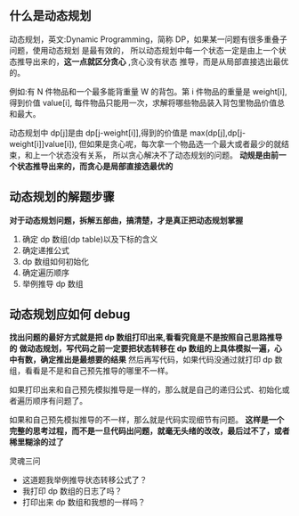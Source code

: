 ## 什么是动态规划

动态规划，英文:Dynamic Programming，简称 DP，如果某一问题有很多重叠子问题，使用动态规划
是最有效的，
所以动态规划中每一个状态一定是由上一个状态推导出来的，**这一点就区分贪心** ,贪心没有状态
推导，而是从局部直接选出最优的。

例如:有 N 件物品和一个最多能背重量 W 的背包。第 i 件物品的重量是 weight[i],得到价值 value[i],
每件物品只能用一次，求解将哪些物品装入背包里物品价值总和最大。

动态规划中 dp[j]是由 dp[j-weight[i]],得到的价值是 max(dp[j],dp[j-weight[i]]value[i]),
但如果是贪心呢，每次拿一个物品选一个最大或者最少的就结束，和上一个状态没有关系，
所以贪心解决不了动态规划的问题。
**动规是由前一个状态推导出来的，而贪心是局部直接选最优的**

## 动态规划的解题步骤

**对于动态规划问题，拆解五部曲，搞清楚，才是真正把动态规划掌握**

1. 确定 dp 数组(dp table)以及下标的含义
2. 确定递推公式
3. dp 数组如何初始化
4. 确定遍历顺序
5. 举例推导 dp 数组

## 动态规划应如何 debug

**找出问题的最好方式就是把 dp 数组打印出来,看看究竟是不是按照自己思路推导的**
**做动态规划，写代码之前一定要把状态转移在 dp 数组的上具体模拟一遍，心中有数，确定推出是最想要的结果**
然后再写代码，如果代码没通过就打印 dp 数组，看看是不是和自己预先推导的哪里不一样。

如果打印出来和自己预先模拟推导是一样的，那么就是自己的递归公式、初始化或者遍历顺序有问题了。

如果和自己预先模拟推导的不一样，那么就是代码实现细节有问题。
**这样是一个完整的思考过程，而不是一旦代码出问题，就毫无头绪的改改，最后过不了，或者稀里糊涂的过了**

灵魂三问

- 这道题我举例推导状态转移公式了？
- 我打印 dp 数组的日志了吗？
- 打印出来 dp 数组和我想的一样吗？
